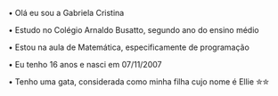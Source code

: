 • Olá eu sou a Gabriela Cristina

• Estudo no Colégio Arnaldo Busatto, segundo ano do ensino médio

• Estou na aula de Matemática, especificamente de programação

• Eu tenho 16 anos e nasci em 07/11/2007

• Tenho uma gata, considerada como minha filha cujo nome é Ellie
✮✮
